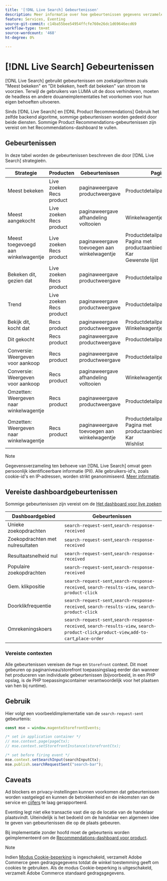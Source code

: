 ```yaml
---
title: '[!DNL Live Search] Gebeurtenissen'
description: Meer informatie over hoe gebeurtenissen gegevens verzamelen voor [!DNL Live Search].
feature: Services, Eventing
source-git-commit: c14ba55bee54954ffcfe760e26dc1d69646ecd69
workflow-type: tm+mt
source-wordcount: '468'
ht-degree: 0%

---
```


# [!DNL Live Search] Gebeurtenissen

[!DNL Live Search] gebruikt gebeurtenissen om zoekalgoritmen zoals &quot;Meest bekeken&quot; en &quot;Dit bekeken, heeft dat bekeken&quot; van stroom te voorzien. Terwijl de gebruikers van LUMA uit de doos verhinderen, moeten de headless en andere douaneimplementaties het voorkomen voor hun eigen behoeften uitvoeren.

Sinds [!DNL Live Search] en [!DNL Product Recommendations] Gebruik het zelfde backend algoritme, sommige gebeurtenissen worden gedeeld door beide diensten. Sommige Product Recommendations-gebeurtenissen zijn vereist om het Recommendations-dashboard te vullen.

## Gebeurtenissen

In deze tabel worden de gebeurtenissen beschreven die door [!DNL Live Search] strategieën.

| Strategie | Producten | Gebeurtenissen | Pagina |
| --- | --- | --- | ---|
| Meest bekeken | Live zoeken<br>Recs product | paginaweergave<br>productweergave | Productdetailpagina |
| Meest aangekocht | Live zoeken<br>Recs product | paginaweergave<br>afhandeling voltooien | Winkelwagentje/Afhandeling |
| Meest toegevoegd aan winkelwagentje | Live zoeken<br>Recs product | paginaweergave<br>toevoegen aan winkelwagentje | Productdetailpagina<br>Pagina met productaanbiedingen<br>Kar<br>Gewenste lijst |
| Bekeken dit, gezien dat | Live zoeken<br>Recs product | paginaweergave<br>productweergave | Productdetailpagina |
| Trend | Live zoeken<br>Recs product | paginaweergave<br>productweergave | Productdetailpagina |
| Bekijk dit, kocht dat | Recs product | paginaweergave<br>productweergave | Productdetailpagina<br>Winkelwagentje/Afhandeling |
| Dit gekocht | Recs product | paginaweergave<br>productweergave | Productdetailpagina |
| Conversie: Weergeven voor aankoop | Recs product | paginaweergave<br>productweergave | Productdetailpagina |
| Conversie: Weergeven voor aankoop | Recs product | paginaweergave<br>afhandeling voltooien | Winkelwagentje/Afhandeling |
| Omzetten: Weergeven naar winkelwagentje | Recs product | paginaweergave<br>productweergave | Productdetailpagina |
| Omzetten: Weergeven naar winkelwagentje | Recs product | paginaweergave<br>toevoegen aan winkelwagentje | Productdetailpagina<br>Pagina met productaanbiedingen<br>Kar<br>Wishlist |

>[!NOTE]
>
>Gegevensverzameling ten behoeve van [!DNL Live Search] omvat geen persoonlijk identificeerbare informatie (PII). Alle gebruikers-id&#39;s, zoals cookie-id&#39;s en IP-adressen, worden strikt geanonimiseerd. [Meer informatie](https://www.adobe.com/privacy/experience-cloud.html).

## Vereiste dashboardgebeurtenissen

Sommige gebeurtenissen zijn vereist om de [Het dashboard voor live zoeken](https://experienceleague.adobe.com/docs/commerce-merchant-services/live-search/live-search-admin/performance.html)

| Dashboardgebied | Gebeurtenissen |
| ----- | ---- | 
| Unieke zoekopdrachten | `search-request-sent`,`search-response-received` |
| Zoekopdrachten met nulresultaten | `search-request-sent`,`search-response-received` |
| Resultaatsnelheid nul | `search-request-sent`,`search-response-received` |
| Populaire zoekopdrachten | `search-request-sent`,`search-response-received` |
| Gem. klikpositie | `search-request-sent`,`search-response-received`, `search-results-view`, `search-product-click` |
| Doorklikfrequentie | `search-request-sent`,`search-response-received`, `search-results-view`, `search-product-click` |
| Omrekeningskoers | `search-request-sent`,`search-response-received`, `search-results-view`, `search-product-click`,`product-view`,`add-to-cart`,`place-order` |

### Vereiste contexten

Alle gebeurtenissen vereisen de `Page` en `Storefront` context. Dit moet gebeuren op paginaniveau/storefront toepassingslaag eerder dan wanneer het produceren van individuele gebeurtenissen (bijvoorbeeld, in een PHP opslag, is de PHP toepassingscontainer verantwoordelijk voor het plaatsen van hen bij runtime).

## Gebruik

Hier volgt een voorbeeldimplementatie van de `search-request-sent` gebeurtenis:

```javascript
const mse = window.magentoStorefrontEvents;

/* set in application container */
// mse.context.page(pageCtx);
// mse.context.setStorefrontInstance(storefrontCtx);

/* set before firing event */
mse.context.setSearchInput(searchInputCtx);
mse.publish.searchRequestSent("search-bar");
```

## Caveats

Ad blockers en privacy-instellingen kunnen voorkomen dat gebeurtenissen worden vastgelegd en kunnen de betrokkenheid en de inkomsten van de service en [cijfers](workspace.md) te laag gerapporteerd.

Eventing legt niet elke transactie vast die op de locatie van de handelaar plaatsvindt. Uiteindelijk is het bedoeld om de handelaar een algemeen idee te geven van gebeurtenissen die op de plaats gebeuren.

Bij implementatie zonder hoofd moet de gebeurtenis worden geïmplementeerd om de [Recommendations-dashboard voor product](../product-recommendations/events.md).

>[!NOTE]
>
>Indien [Modus Cookie-beperking](https://experienceleague.adobe.com/docs/commerce-admin/start/compliance/privacy/compliance-cookie-law.html) is ingeschakeld, verzamelt Adobe Commerce geen gedragsgegevens totdat de winkel toestemming geeft om cookies te gebruiken. Als de modus Cookie-beperking is uitgeschakeld, verzamelt Adobe Commerce standaard gedragsgegevens.
